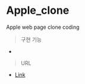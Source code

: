 # Apple_clone

Apple web page clone coding

>구현 기능 
+ 

>URL

- [Link](https://wonjunyou.github.io/apple_clone/blank.html/)
